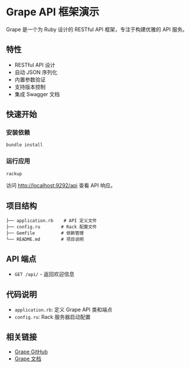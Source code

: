 # Grape API 框架演示

Grape 是一个为 Ruby 设计的 RESTful API 框架，专注于构建优雅的 API 服务。

## 特性

- RESTful API 设计
- 自动 JSON 序列化
- 内置参数验证
- 支持版本控制
- 集成 Swagger 文档

## 快速开始

### 安装依赖
```bash
bundle install
```

### 运行应用
```bash
rackup
```

访问 [http://localhost:9292/api](http://localhost:9292/api) 查看 API 响应。

## 项目结构

```
├── application.rb    # API 定义文件
├── config.ru        # Rack 配置文件
├── Gemfile          # 依赖管理
└── README.md        # 项目说明
```

## API 端点

- `GET /api/` - 返回欢迎信息

## 代码说明

- `application.rb`: 定义 Grape API 类和端点
- `config.ru`: Rack 服务器启动配置

## 相关链接

- [Grape GitHub](https://github.com/ruby-grape/grape)
- [Grape 文档](https://github.com/ruby-grape/grape#readme)
